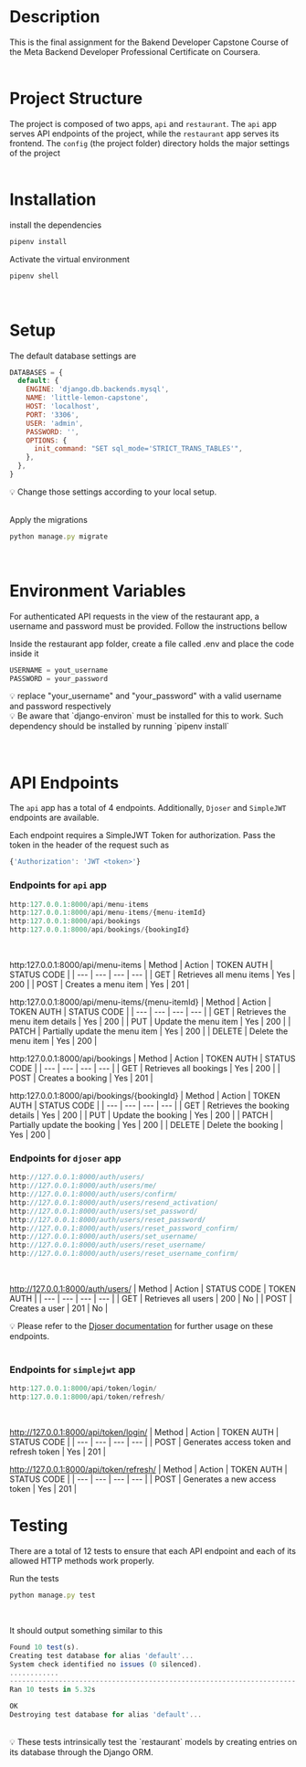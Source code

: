 # Description

This is the final assignment for the Bakend Developer Capstone Course of the Meta Backend Developer Professional Certificate on Coursera.
<br> <br>

# Project Structure

The project is composed of two apps, `api` and `restaurant`. The `api` app serves API endpoints of the project, while the `restaurant` app serves its frontend. The `config` (the project folder) directory holds the major settings of the project
<br> <br>

# Installation

install the dependencies

```jsx
pipenv install
```

Activate the virtual environment

```jsx
pipenv shell
```

<br>

# Setup

The default database settings are

```jsx
DATABASES = {
  default: {
    ENGINE: 'django.db.backends.mysql',
    NAME: 'little-lemon-capstone',
    HOST: 'localhost',
    PORT: '3306',
    USER: 'admin',
    PASSWORD: '',
    OPTIONS: {
      init_command: "SET sql_mode='STRICT_TRANS_TABLES'",
    },
  },
}
```

💡 Change those settings according to your local setup.
<br>
<br>

Apply the migrations

```jsx
python manage.py migrate
```

<br>

# Environment Variables

For authenticated API requests in the view of the restaurant app, a username and password must be provided. Follow the instructions bellow <br>

Inside the restaurant app folder, create a file called .env and place the code inside it

```jsx
USERNAME = yout_username
PASSWORD = your_password
```

<aside>💡 replace "your_username" and "your_password" with a valid username and password respectively</aside>

<aside>💡 Be aware that `django-environ` must be installed for this to work. Such dependency should be installed by running `pipenv install`</aside>
<br> <br>

# API Endpoints

The `api` app has a total of 4 endpoints. Additionally, `Djoser` and `SimpleJWT` endpoints are available.
<br>

Each endpoint requires a SimpleJWT Token for authorization. Pass the token in the header of the request such as

```jsx
{'Authorization': 'JWT <token>'}
```

### Endpoints for `api` app

```jsx
http:127.0.0.1:8000/api/menu-items
http:127.0.0.1:8000/api/menu-items/{menu-itemId}
http:127.0.0.1:8000/api/bookings
http:127.0.0.1:8000/api/bookings/{bookingId}
```

<br>

http:127.0.0.1:8000/api/menu-items
| Method | Action | TOKEN AUTH | STATUS CODE |
| --- | --- | --- | --- |
| GET | Retrieves all menu items | Yes | 200 |
| POST | Creates a menu item | Yes | 201 |
<br>

http:127.0.0.1:8000/api/menu-items/{menu-itemId}
| Method | Action | TOKEN AUTH | STATUS CODE |
| --- | --- | --- | --- |
| GET | Retrieves the menu item details | Yes | 200 |
| PUT | Update the menu item | Yes | 200 |
| PATCH | Partially update the menu item | Yes | 200 |
| DELETE | Delete the menu item | Yes | 200 |
<br>

http:127.0.0.1:8000/api/bookings
| Method | Action | TOKEN AUTH | STATUS CODE |
| --- | --- | --- | --- |
| GET | Retrieves all bookings | Yes | 200 |
| POST | Creates a booking | Yes | 201 |
<br>

http:127.0.0.1:8000/api/bookings/{bookingId}
| Method | Action | TOKEN AUTH | STATUS CODE |
| --- | --- | --- | --- |
| GET | Retrieves the booking details | Yes | 200 |
| PUT | Update the booking | Yes | 200 |
| PATCH | Partially update the booking | Yes | 200 |
| DELETE | Delete the booking | Yes | 200 |
<br>

### Endpoints for `djoser` app

```jsx
http://127.0.0.1:8000/auth/users/
http://127.0.0.1:8000/auth/users/me/
http://127.0.0.1:8000/auth/users/confirm/
http://127.0.0.1:8000/auth/users/resend_activation/
http://127.0.0.1:8000/auth/users/set_password/
http://127.0.0.1:8000/auth/users/reset_password/
http://127.0.0.1:8000/auth/users/reset_password_confirm/
http://127.0.0.1:8000/auth/users/set_username/
http://127.0.0.1:8000/auth/users/reset_username/
http://127.0.0.1:8000/auth/users/reset_username_confirm/
```

<br>

http://127.0.0.1:8000/auth/users/
| Method | Action | STATUS CODE | TOKEN AUTH |
| --- | --- | --- | --- |
| GET | Retrieves all users | 200 | No |
| POST | Creates a user | 201 | No |

💡 Please refer to the [Djoser documentation](https://djoser.readthedocs.io/en/latest/getting_started.html#available-endpoints) for further usage on these endpoints.
<br> <br>

### Endpoints for `simplejwt` app

```jsx
http:127.0.0.1:8000/api/token/login/
http:127.0.0.1:8000/api/token/refresh/
```

<br>

http://127.0.0.1:8000/api/token/login/
| Method | Action | TOKEN AUTH | STATUS CODE |
| --- | --- | --- | --- |
| POST | Generates access token and refresh token | Yes | 201 |
<br>

http://127.0.0.1:8000/api/token/refresh/
| Method | Action | TOKEN AUTH | STATUS CODE |
| --- | --- | --- | --- |
| POST | Generates a new access token | Yes | 201 |
<br>

# Testing

There are a total of 12 tests to ensure that each API endpoint and each of its allowed HTTP methods work properly.
<br>

Run the tests

```jsx
python manage.py test
```

<br>

It should output something similar to this

```jsx
Found 10 test(s).
Creating test database for alias 'default'...
System check identified no issues (0 silenced).
............
----------------------------------------------------------------------
Ran 10 tests in 5.32s

OK
Destroying test database for alias 'default'...
```

<br>

<aside>💡 These tests intrinsically test the `restaurant` models by creating entries on its database through the Django ORM.</aside>
